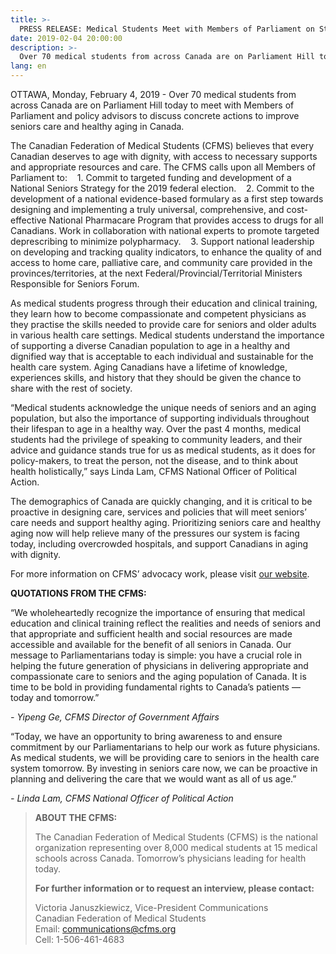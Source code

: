 ```yaml
---
title: >-
  PRESS RELEASE: Medical Students Meet with Members of Parliament on Steps to Improve Seniors Care and Aging for all Canadians 
date: 2019-02-04 20:00:00
description: >-
  Over 70 medical students from across Canada are on Parliament Hill today to meet with Members of Parliament and policy advisors to discuss concrete actions to improve seniors care and healthy aging in Canada. 
lang: en
---
```



OTTAWA, Monday, February 4, 2019 - Over 70 medical students from across Canada are on Parliament Hill today to meet with Members of Parliament and policy advisors to discuss concrete actions to improve seniors care and healthy aging in Canada. 

The Canadian Federation of Medical Students (CFMS) believes that every Canadian deserves to age with dignity, with access to necessary supports and appropriate resources and care. The CFMS calls upon all Members of Parliament to:
&nbsp;&nbsp; 1. Commit to targeted funding and development of a National Seniors Strategy for the 2019 federal election. 
&nbsp;&nbsp; 2. Commit to the development of a national evidence-based formulary as a first step towards designing and implementing a truly universal, comprehensive, and cost-effective National Pharmacare Program that provides access to drugs for all Canadians. Work in collaboration with national experts to promote targeted deprescribing to minimize polypharmacy.
&nbsp;&nbsp; 3. Support national leadership on developing and tracking quality indicators, to enhance the quality of and access to home care, palliative care, and community care provided in the provinces/territories, at the next Federal/Provincial/Territorial Ministers Responsible for Seniors Forum.

As medical students progress through their education and clinical training, they learn how to become compassionate and competent physicians as they practise the skills needed to provide care for seniors and older adults in various health care settings. Medical students understand the importance of supporting a diverse Canadian population to age in a healthy and dignified way that is acceptable to each individual and sustainable for the health care system. Aging Canadians have a lifetime of knowledge, experiences skills, and history that they should be given the chance to share with the rest of society.

“Medical students acknowledge the unique needs of seniors and an aging population, but also the importance of supporting individuals throughout their lifespan to age in a healthy way. Over the past 4 months, medical students had the privilege of speaking to community leaders, and their advice and guidance stands true for us as medical students, as it does for policy-makers, to treat the person, not the disease, and to think about health holistically,” says Linda Lam, CFMS National Officer of Political Action. 

The demographics of Canada are quickly changing, and it is critical to be proactive in designing care, services and policies that will meet seniors’ care needs and support healthy aging. Prioritizing seniors care and healthy aging now will help relieve many of the pressures our system is facing today, including overcrowded hospitals, and support Canadians in aging with dignity.

For more information on CFMS’ advocacy work, please visit [our website](https://www.cfms.org/). 

**QUOTATIONS FROM THE CFMS:**

“We wholeheartedly recognize the importance of ensuring that medical education and clinical training reflect the realities and needs of seniors and that appropriate and sufficient health and social resources are made accessible and available for the benefit of all seniors in Canada. Our message to Parliamentarians today is simple: you have a crucial role in helping the future generation of physicians in delivering appropriate and compassionate care to seniors and the aging population of Canada. It is time to be bold in providing fundamental rights to Canada’s patients — today and tomorrow.”

*- Yipeng Ge, CFMS Director of Government Affairs*

“Today, we have an opportunity to bring awareness to and ensure commitment by our Parliamentarians to help our work as future physicians. As medical students, we will be providing care to seniors in the health care system tomorrow. By investing in seniors care now, we can be proactive in planning and delivering the care that we would want as all of us age.”

*- Linda Lam, CFMS National Officer of Political Action*

> **ABOUT THE CFMS:**
>
>
> The Canadian Federation of Medical Students (CFMS) is the national organization representing over 8,000 medical students at 15 medical schools across Canada. Tomorrow’s physicians leading for health today.
>
>
> **For further information or to request an interview, please contact:**
>
> Victoria Januszkiewicz, Vice-President Communications<br>Canadian Federation of Medical Students<br>Email: [communications@cfms.org](mailto:communications@cfms.org)<br>Cell: 1-506-461-4683

